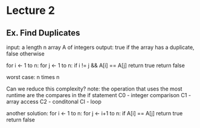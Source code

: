 # Lecture 2
## Ex. Find Duplicates
input: a length n array A of integers
output: true if the array has a duplicate, false otherwise

for i <- 1 to n:
  for j <- 1 to n:
    if i != j && A[i] == A[j]
      return true
    return false

worst case: n times n

Can we reduce this complexity?
note: the operation that uses the most runtime are the compares in the if statement
C0 - integer comparison
C1 - array access
C2 - conditonal
Cl - loop

another solution:
for i <- 1 to n:
  for j <- i+1 to n:
    if A[i] == A[j]
      return true
    return false


